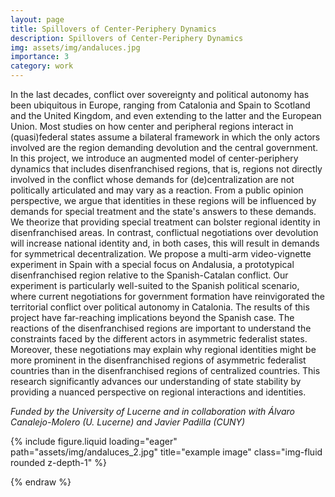 ```yaml
---
layout: page
title: Spillovers of Center-Periphery Dynamics
description: Spillovers of Center-Periphery Dynamics
img: assets/img/andaluces.jpg
importance: 3
category: work
---
```


In the last decades, conflict over sovereignty and political autonomy has been ubiquitous in Europe, ranging from Catalonia and Spain to Scotland and the United Kingdom, and even extending to the latter and the European Union. Most studies on how center and peripheral regions interact in (quasi)federal states assume a bilateral framework in which the only actors involved are the region demanding devolution and the central government. In this project, we introduce an augmented model of center-periphery dynamics that includes disenfranchised regions, that is, regions not directly involved in the conflict whose demands for (de)centralization are not politically articulated and may vary as a reaction. From a public opinion perspective, we argue that identities in these regions will be influenced by demands for special treatment and the state's answers to these demands. We theorize that providing special treatment can bolster regional identity in disenfranchised areas. In contrast, conflictual negotiations over devolution will increase national identity and, in both cases, this will result in demands for symmetrical decentralization. We propose a multi-arm video-vignette experiment in Spain with a special focus on Andalusia, a prototypical disenfranchised region relative to the Spanish-Catalan conflict. Our experiment is particularly well-suited to the Spanish political scenario, where current negotiations for government formation have reinvigorated the territorial conflict over political autonomy in Catalonia. The results of this project have far-reaching implications beyond the Spanish case. The reactions of the disenfranchised regions are important to understand the constraints faced by the different actors in asymmetric federalist states. Moreover, these negotiations may explain why regional identities might be more prominent in the disenfranchised regions of asymmetric federalist countries than in the disenfranchised regions of centralized countries. This research significantly advances our understanding of state stability by providing a nuanced perspective on regional interactions and identities.

_Funded by the University of Lucerne and in collaboration with Álvaro Canalejo-Molero (U. Lucerne) and Javier Padilla (CUNY)_


<div class="row">
    <div class="col-sm mt-3 mt-md-0">
        {% include figure.liquid loading="eager" path="assets/img/andaluces_2.jpg" title="example image" class="img-fluid rounded z-depth-1" %}
    </div>
</div>


{% endraw %}
